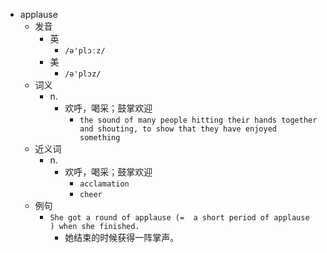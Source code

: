 - applause
  - 发音
    - 英
      - `/ə'plɔːz/`
    - 美
      - `/ə'plɔz/`
  - 词义
    - n.
      - 欢呼，喝采；鼓掌欢迎
        - `the sound of many people hitting their hands together and shouting, to show that they have enjoyed something`
  - 近义词
    - n.
      - 欢呼，喝采；鼓掌欢迎
        - `acclamation`
        - `cheer`
  - 例句
    - `She got a round of applause (=  a short period of applause  ) when she finished.`
      - 她结束的时候获得一阵掌声。

